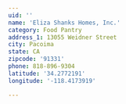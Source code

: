 ```yaml
---
uid: ''
name: 'Eliza Shanks Homes, Inc.'
category: Food Pantry
address_1: 13055 Weidner Street
city: Pacoima
state: CA
zipcode: '91331'
phone: 818-896-9304
latitude: '34.2772191'
longitude: '-118.4173919'

---
```

